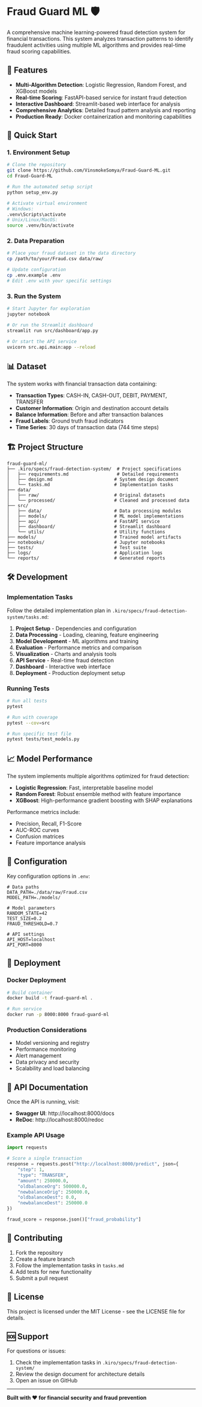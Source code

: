 # Fraud Guard ML 🛡️

A comprehensive machine learning-powered fraud detection system for financial transactions. This system analyzes transaction patterns to identify fraudulent activities using multiple ML algorithms and provides real-time fraud scoring capabilities.

## 🎯 Features

- **Multi-Algorithm Detection**: Logistic Regression, Random Forest, and XGBoost models
- **Real-time Scoring**: FastAPI-based service for instant fraud detection
- **Interactive Dashboard**: Streamlit-based web interface for analysis
- **Comprehensive Analytics**: Detailed fraud pattern analysis and reporting
- **Production Ready**: Docker containerization and monitoring capabilities

## 🚀 Quick Start

### 1. Environment Setup

```bash
# Clone the repository
git clone https://github.com/VinsmokeSomya/Fraud-Guard-ML.git
cd Fraud-Guard-ML

# Run the automated setup script
python setup_env.py

# Activate virtual environment
# Windows:
.venv\Scripts\activate
# Unix/Linux/MacOS:
source .venv/bin/activate
```

### 2. Data Preparation

```bash
# Place your fraud dataset in the data directory
cp /path/to/your/Fraud.csv data/raw/

# Update configuration
cp .env.example .env
# Edit .env with your specific settings
```

### 3. Run the System

```bash
# Start Jupyter for exploration
jupyter notebook

# Or run the Streamlit dashboard
streamlit run src/dashboard/app.py

# Or start the API service
uvicorn src.api.main:app --reload
```

## 📊 Dataset

The system works with financial transaction data containing:
- **Transaction Types**: CASH-IN, CASH-OUT, DEBIT, PAYMENT, TRANSFER
- **Customer Information**: Origin and destination account details
- **Balance Information**: Before and after transaction balances
- **Fraud Labels**: Ground truth fraud indicators
- **Time Series**: 30 days of transaction data (744 time steps)

## 🏗️ Project Structure

```
fraud-guard-ml/
├── .kiro/specs/fraud-detection-system/  # Project specifications
│   ├── requirements.md                  # Detailed requirements
│   ├── design.md                       # System design document
│   └── tasks.md                        # Implementation tasks
├── data/
│   ├── raw/                            # Original datasets
│   └── processed/                      # Cleaned and processed data
├── src/
│   ├── data/                           # Data processing modules
│   ├── models/                         # ML model implementations
│   ├── api/                            # FastAPI service
│   ├── dashboard/                      # Streamlit dashboard
│   └── utils/                          # Utility functions
├── models/                             # Trained model artifacts
├── notebooks/                          # Jupyter notebooks
├── tests/                              # Test suite
├── logs/                               # Application logs
└── reports/                            # Generated reports
```

## 🛠️ Development

### Implementation Tasks

Follow the detailed implementation plan in `.kiro/specs/fraud-detection-system/tasks.md`:

1. **Project Setup** - Dependencies and configuration
2. **Data Processing** - Loading, cleaning, feature engineering
3. **Model Development** - ML algorithms and training
4. **Evaluation** - Performance metrics and comparison
5. **Visualization** - Charts and analysis tools
6. **API Service** - Real-time fraud detection
7. **Dashboard** - Interactive web interface
8. **Deployment** - Production deployment setup

### Running Tests

```bash
# Run all tests
pytest

# Run with coverage
pytest --cov=src

# Run specific test file
pytest tests/test_models.py
```

## 📈 Model Performance

The system implements multiple algorithms optimized for fraud detection:

- **Logistic Regression**: Fast, interpretable baseline model
- **Random Forest**: Robust ensemble method with feature importance
- **XGBoost**: High-performance gradient boosting with SHAP explanations

Performance metrics include:
- Precision, Recall, F1-Score
- AUC-ROC curves
- Confusion matrices
- Feature importance analysis

## 🔧 Configuration

Key configuration options in `.env`:

```env
# Data paths
DATA_PATH=./data/raw/Fraud.csv
MODEL_PATH=./models/

# Model parameters
RANDOM_STATE=42
TEST_SIZE=0.2
FRAUD_THRESHOLD=0.7

# API settings
API_HOST=localhost
API_PORT=8000
```

## 🚀 Deployment

### Docker Deployment

```bash
# Build container
docker build -t fraud-guard-ml .

# Run service
docker run -p 8000:8000 fraud-guard-ml
```

### Production Considerations

- Model versioning and registry
- Performance monitoring
- Alert management
- Data privacy and security
- Scalability and load balancing

## 📝 API Documentation

Once the API is running, visit:
- **Swagger UI**: http://localhost:8000/docs
- **ReDoc**: http://localhost:8000/redoc

### Example API Usage

```python
import requests

# Score a single transaction
response = requests.post("http://localhost:8000/predict", json={
    "step": 1,
    "type": "TRANSFER",
    "amount": 250000.0,
    "oldbalanceOrg": 500000.0,
    "newbalanceOrig": 250000.0,
    "oldbalanceDest": 0.0,
    "newbalanceDest": 250000.0
})

fraud_score = response.json()["fraud_probability"]
```

## 🤝 Contributing

1. Fork the repository
2. Create a feature branch
3. Follow the implementation tasks in `tasks.md`
4. Add tests for new functionality
5. Submit a pull request

## 📄 License

This project is licensed under the MIT License - see the LICENSE file for details.

## 🆘 Support

For questions or issues:
1. Check the implementation tasks in `.kiro/specs/fraud-detection-system/`
2. Review the design document for architecture details
3. Open an issue on GitHub

---

**Built with ❤️ for financial security and fraud prevention**